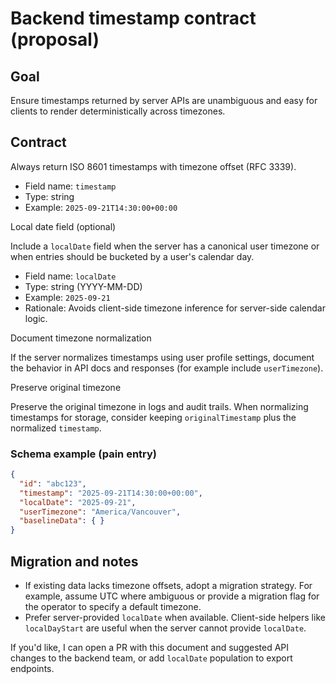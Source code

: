 # Backend timestamp contract (proposal)

## Goal

Ensure timestamps returned by server APIs are unambiguous and easy for clients
to render deterministically across timezones.

## Contract

Always return ISO 8601 timestamps with timezone offset (RFC 3339).

- Field name: `timestamp`
- Type: string
- Example: `2025-09-21T14:30:00+00:00`

Local date field (optional)

Include a `localDate` field when the server has a canonical user timezone or
when entries should be bucketed by a user's calendar day.

- Field name: `localDate`
- Type: string (YYYY-MM-DD)
- Example: `2025-09-21`
- Rationale: Avoids client-side timezone inference for server-side calendar
  logic.

Document timezone normalization

If the server normalizes timestamps using user profile settings, document the
behavior in API docs and responses (for example include `userTimezone`).

Preserve original timezone

Preserve the original timezone in logs and audit trails. When normalizing
timestamps for storage, consider keeping `originalTimestamp` plus the
normalized `timestamp`.

### Schema example (pain entry)

```json
{
  "id": "abc123",
  "timestamp": "2025-09-21T14:30:00+00:00",
  "localDate": "2025-09-21",
  "userTimezone": "America/Vancouver",
  "baselineData": { }
}
```

## Migration and notes

- If existing data lacks timezone offsets, adopt a migration strategy. For
  example, assume UTC where ambiguous or provide a migration flag for the
  operator to specify a default timezone.
- Prefer server-provided `localDate` when available. Client-side helpers like
  `localDayStart` are useful when the server cannot provide `localDate`.

If you'd like, I can open a PR with this document and suggested API changes to
the backend team, or add `localDate` population to export endpoints.
